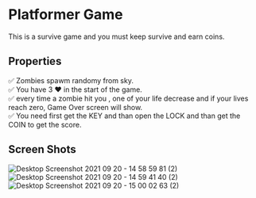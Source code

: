 # Platformer Game
This is a survive game and you must keep survive and earn coins.
## Properties
✅ Zombies spawm randomy from sky.\
✅ You have 3 ❤️ in the start of the game.\
✅ every time a zombie hit you , one of your life decrease and if your lives reach zero, Game Over screen will show.\
✅ You need first get the KEY and than open the LOCK and than get the COIN to get the score.
## Screen Shots
![Desktop Screenshot 2021 09 20 - 14 58 59 81 (2)](https://user-images.githubusercontent.com/88179607/133988754-f49b7c80-bbac-43de-8d3c-0ce7f3f65d59.png)
![Desktop Screenshot 2021 09 20 - 14 59 41 40 (2)](https://user-images.githubusercontent.com/88179607/133988770-30bdea5f-4c01-4674-a5e2-48c7b356622e.png)
![Desktop Screenshot 2021 09 20 - 15 00 02 63 (2)](https://user-images.githubusercontent.com/88179607/133988779-4829d6c9-0e73-4bd8-84d4-2dc72832a489.png)